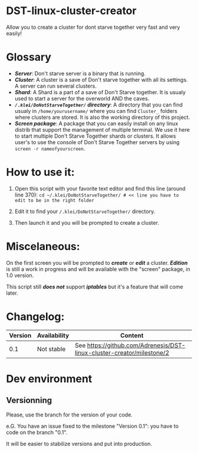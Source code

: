 # DST-linux-cluster-creator
Allow you to create a cluster for dont starve together very fast and very easily!

# Glossary
- ***Server***: Don't starve server is a binary that is running.
- ***Cluster***: A cluster is a save of Don't starve together with all its settings. A server can run several clusters.
- ***Shard***: A Shard is a part of a save of Don't Starve together. It is usualy used to start a server for the overworld AND the caves.
- ***`/.klei/DoNotStarveTogether/` directory***: A directory that you can find usualy in `/home/yourusername/` where you can find `Cluster_` folders where clusters are stored. It is also the working directory of this project.
- ***Screen package***: A package that you can easily install on any linux distrib that support the management of multiple terminal. We use it here to start multiple Don't Starve Together shards or clusters. It allows user's to use the console of Don't Starve Together servers by using `screen -r nameofyourscreen`.

# How to use it:
1. Open this script with your favorite text editor and find this line (around line 370): `cd ~/.klei/DoNotStarveTogether/ # << line you have to edit to be in the right folder`

2. Edit it to find your `/.klei/DoNotStarveTogether/` directory.

3. Then launch it and you will be prompted to create a cluster. 

# Miscelaneous:
On the first screen you will be prompted to ***create*** or ***edit*** a cluster. ***Edition*** is still a work in progress and will be available with the "screen" package, in 1.0 version.

This script still ***does not*** support ***iptables*** but it's a feature that will come later.

# Changelog:
Version | Availability | Content
------------ | ------------- | -------------
0.1 | Not stable | See https://github.com/Adrenesis/DST-linux-cluster-creator/milestone/2

# Dev environment
## Versionning
Please, use the branch for the version of your code.

e.G. You have an issue fixed to the milestone "Version 0.1": you have to code on the branch "0.1".

It will be easier to stabilize versions and put into production.
